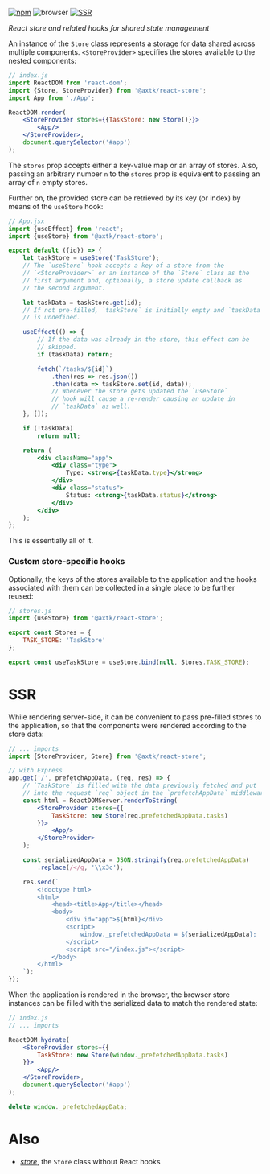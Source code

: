 [![npm](https://img.shields.io/npm/v/@axtk/react-store?labelColor=royalblue&color=royalblue&style=flat-square)](https://www.npmjs.com/package/@axtk/react-store)
![browser](https://img.shields.io/badge/browser-✓-blue?labelColor=dodgerblue&color=dodgerblue&style=flat-square)
[![SSR](https://img.shields.io/badge/SSR-✓-blue?labelColor=dodgerblue&color=dodgerblue&style=flat-square)](#ssr)

*React store and related hooks for shared state management*

An instance of the `Store` class represents a storage for data shared across multiple components. `<StoreProvider>` specifies the stores available to the nested components:

```jsx
// index.js
import ReactDOM from 'react-dom';
import {Store, StoreProvider} from '@axtk/react-store';
import App from './App';

ReactDOM.render(
    <StoreProvider stores={{TaskStore: new Store()}}>
        <App/>
    </StoreProvider>,
    document.querySelector('#app')
);
```

The `stores` prop accepts either a key-value map or an array of stores. Also, passing an arbitrary number `n` to the `stores` prop is equivalent to passing an array of `n` empty stores.

Further on, the provided store can be retrieved by its key (or index) by means of the `useStore` hook:

```jsx
// App.jsx
import {useEffect} from 'react';
import {useStore} from '@axtk/react-store';

export default ({id}) => {
    let taskStore = useStore('TaskStore');
    // The `useStore` hook accepts a key of a store from the
    // `<StoreProvider>` or an instance of the `Store` class as the
    // first argument and, optionally, a store update callback as
    // the second argument.

    let taskData = taskStore.get(id);
    // If not pre-filled, `taskStore` is initially empty and `taskData`
    // is undefined.

    useEffect(() => {
        // If the data was already in the store, this effect can be
        // skipped.
        if (taskData) return;

        fetch(`/tasks/${id}`)
            .then(res => res.json())
            .then(data => taskStore.set(id, data));
            // Whenever the store gets updated the `useStore`
            // hook will cause a re-render causing an update in
            // `taskData` as well.
    }, []);

    if (!taskData)
        return null;

    return (
        <div className="app">
            <div class="type">
                Type: <strong>{taskData.type}</strong>
            </div>
            <div class="status">
                Status: <strong>{taskData.status}</strong>
            </div>
        </div>
    );
};
```

This is essentially all of it.

### Custom store-specific hooks

Optionally, the keys of the stores available to the application and the hooks associated with them can be collected in a single place to be further reused:

```js
// stores.js
import {useStore} from '@axtk/react-store';

export const Stores = {
    TASK_STORE: 'TaskStore'
};

export const useTaskStore = useStore.bind(null, Stores.TASK_STORE);
```

# SSR

While rendering server-side, it can be convenient to pass pre-filled stores to the application, so that the components were rendered according to the store data:

```jsx
// ... imports
import {StoreProvider, Store} from '@axtk/react-store';

// with Express
app.get('/', prefetchAppData, (req, res) => {
    // `TaskStore` is filled with the data previously fetched and put
    // into the request `req` object in the `prefetchAppData` middleware
    const html = ReactDOMServer.renderToString(
        <StoreProvider stores={{
            TaskStore: new Store(req.prefetchedAppData.tasks)
        }}>
            <App/>
        </StoreProvider>
    );

    const serializedAppData = JSON.stringify(req.prefetchedAppData)
        .replace(/</g, '\\x3c');

    res.send(`
        <!doctype html>
        <html>
            <head><title>App</title></head>
            <body>
                <div id="app">${html}</div>
                <script>
                    window._prefetchedAppData = ${serializedAppData};
                </script>
                <script src="/index.js"></script>
            </body>
        </html>
    `);
});
```

When the application is rendered in the browser, the browser store instances can be filled with the serialized data to match the rendered state:

```jsx
// index.js
// ... imports

ReactDOM.hydrate(
    <StoreProvider stores={{
        TaskStore: new Store(window._prefetchedAppData.tasks)
    }}>
        <App/>
    </StoreProvider>,
    document.querySelector('#app')
);

delete window._prefetchedAppData;
```

# Also

- *[store](https://github.com/axtk/store)*, the `Store` class without React hooks
